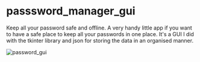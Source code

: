 # passsword_manager_gui
Keep all your password safe and offline.
A very handy little app if you want to have a safe place to keep all your passwords in one place.
It's a GUI I did with the tkinter library and json for storing the data in an organised manner.


![password_gui](https://user-images.githubusercontent.com/64991182/115958437-ec0dff00-a4dd-11eb-8718-a894ee4ba35c.jpeg)

